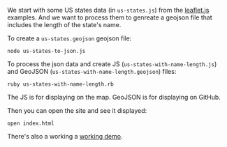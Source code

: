 We start with some US states data (in `us-states.js`) from the [leaflet.js](http://leafletjs.com/examples/choropleth.html#interactive-choropleth-map) examples. And we want to process them to genreate a geojson file that includes the length of the state's name.

To create a `us-states.geojson` geojson file:
```
node us-states-to-json.js
```

To process the json data and create JS (`us-states-with-name-length.js`) and GeoJSON (`us-states-with-name-length.geojson`) files:

```
ruby us-states-with-name-length.rb
```

The JS is for displaying on the map. GeoJSON is for displaying on GitHub.

Then you can open the site and see it displayed:

```
open index.html
```

There's also a working a [working
demo](http://bl.ocks.org/kyletolle/8553741).

